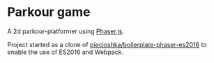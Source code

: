 # Parkour game

A 2d parkour-platformer using [Phaser.js](http://phaser.io). 

Project started as a clone of [piecioshka/boilerplate-phaser-es2016](https://github.com/piecioshka/boilerplate-phaser-es2016) to enable the use of ES2016 and Webpack.
